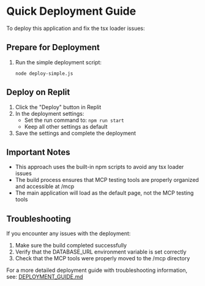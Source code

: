 # Quick Deployment Guide

To deploy this application and fix the tsx loader issues:

## Prepare for Deployment

1. Run the simple deployment script:
   ```
   node deploy-simple.js
   ```

## Deploy on Replit

1. Click the "Deploy" button in Replit
2. In the deployment settings:
   - Set the run command to: `npm run start`
   - Keep all other settings as default
3. Save the settings and complete the deployment

## Important Notes

- This approach uses the built-in npm scripts to avoid any tsx loader issues
- The build process ensures that MCP testing tools are properly organized and accessible at /mcp
- The main application will load as the default page, not the MCP testing tools

## Troubleshooting

If you encounter any issues with the deployment:
1. Make sure the build completed successfully
2. Verify that the DATABASE_URL environment variable is set correctly
3. Check that the MCP tools were properly moved to the /mcp directory

For a more detailed deployment guide with troubleshooting information, see: [DEPLOYMENT_GUIDE.md](./DEPLOYMENT_GUIDE.md)